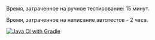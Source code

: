 Время, затраченное на ручное тестирование: 15 минут.

Время, затраченное на написание автотестов - 2 часа.

[![Java CI with Gradle](https://github.com/Bogdmoen/aqa-4-1/actions/workflows/gradle.yml/badge.svg)](https://github.com/Bogdmoen/aqa-4-2/actions/workflows/gradle.yml)